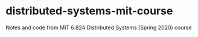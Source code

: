 # distributed-systems-mit-course
Notes and code from MIT 6.824 Distributed Systems (Spring 2020) course
